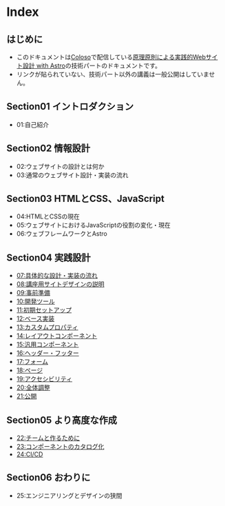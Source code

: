 Index
==

## はじめに

- このドキュメントは[Coloso](https://coloso.jp/)で配信している[原理原則による実践的Webサイト設計 with Astro](https://coloso.jp/programming/productdesigner-kogiso-jp)の技術パートのドキュメントです。
- リンクが貼られていない、技術パート以外の講義は一般公開はしていません。

## Section01 イントロダクション

- 01:自己紹介

## Section02 情報設計

- 02:ウェブサイトの設計とは何か
- 03:通常のウェブサイト設計・実装の流れ

## Section03 HTMLとCSS、JavaScript

- 04:HTMLとCSSの現在
- 05:ウェブサイトにおけるJavaScriptの役割の変化・現在
- 06:ウェブフレームワークとAstro

## Section04 実践設計

- [07:具体的な設計・実装の流れ](section04/07.md)
- [08:講座用サイトデザインの説明](section04/08.md)
- [09:事前準備](section04/09.md)
- [10:開発ツール](section04/10.md)
- [11:初期セットアップ](section04/11.md)
- [12:ベース実装](section04/12.md)
- [13:カスタムプロパティ](section04/13.md)
- [14:レイアウトコンポーネント](section04/14.md)
- [15:汎用コンポーネント](section04/15.md)
- [16:ヘッダー・フッター](section04/16.md)
- [17:フォーム](section04/17.md)
- [18:ページ](section04/18.md)
- [19:アクセシビリティ](section04/19.md)
- [20:全体調整](section04/20.md)
- [21:公開](section04/21.md)

## Section05 より高度な作成

- [22:チームと作るために](section04/22.md)
- [23:コンポーネントのカタログ化](section04/23.md)
- [24:CI/CD](section04/24.md)

## Section06 おわりに

- 25:エンジニアリングとデザインの狭間